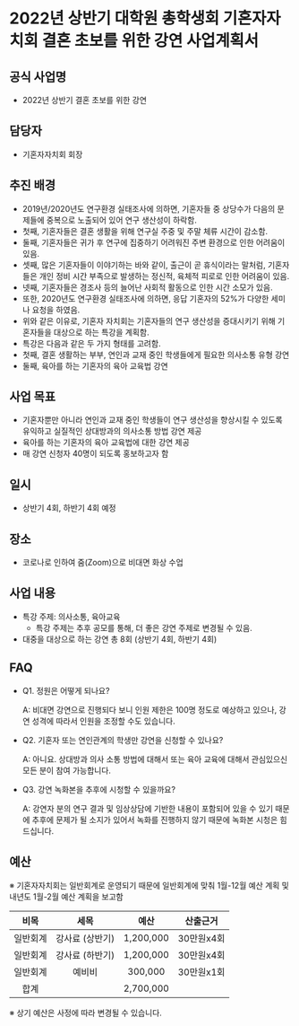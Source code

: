 2022년 상반기 대학원 총학생회 기혼자자치회 결혼 초보를 위한 강연 사업계획서
===
## 공식 사업명
- 2022년 상반기 결혼 초보를 위한 강연

## 담당자
-   기혼자자치회 회장

## 추진 배경

- 2019년/2020년도 연구환경 실태조사에 의하면, 기혼자들 중 상당수가 다음의 문제들에 중복으로 노출되어 있어 연구 생산성이 하락함.
- 첫째, 기혼자들은 결혼 생활을 위해 연구실 주중 및 주말 체류 시간이 감소함.
- 둘째, 기혼자들은 귀가 후 연구에 집중하기 어려워진 주변 환경으로 인한 어려움이 있음.
- 셋째, 많은 기혼자들이 이야기하는 바와 같이, 출근이 곧 휴식이라는 말처럼, 기혼자들은 개인 정비 시간 부족으로 발생하는 정신적, 육체적 피로로 인한 어려움이 있음.
- 넷째, 기혼자들은 경조사 등의 늘어난 사회적 활동으로 인한 시간 소모가 있음.
- 또한, 2020년도 연구환경 실태조사에 의하면, 응답 기혼자의 52%가 다양한 세미나 요청을 하였음.
- 위와 같은 이유로, 기혼자 자치회는 기혼자들의 연구 생산성을 증대시키기 위해 기혼자들을 대상으로 하는 특강을 계획함.
- 특강은 다음과 같은 두 가지 형태를 고려함.
- 첫째, 결혼 생활하는 부부, 연인과 교재 중인 학생들에게 필요한 의사소통 유형 강연
- 둘째, 육아를 하는 기혼자의 육아 교육법 강연

## 사업 목표
- 기혼자뿐만 아니라 연인과 교재 중인 학생들이 연구 생산성을 향상시킬 수 있도록 유익하고 실질적인 상대방과의 의사소통 방법 강연 제공
- 육아를 하는 기혼자의 육아 교육법에 대한 강연 제공
- 매 강연 신청자 40명이 되도록 홍보하고자 함

## 일시

- 상반기 4회, 하반기 4회 예정


## 장소
	
- 코로나로 인하여 줌(Zoom)으로 비대면 화상 수업

## 사업 내용
- 특강 주제: 의사소통, 육아교육
  - 특강 주제는 추후 공모를 통해, 더 좋은 강연 주제로 변경될 수 있음.
- 대중을 대상으로 하는 강연 총 8회 (상반기 4회, 하반기 4회)


## FAQ
- Q1. 정원은 어떻게 되나요? 

    A: 비대면 강연으로 진행되다 보니 인원 제한은 100명 정도로 예상하고 있으나, 강연 성격에 따라서 인원을 조정할 수도 있습니다.

- Q2. 기혼자 또는 연인관계의 학생만 강연을 신청할 수 있나요? 

    A: 아니요. 상대방과 의사 소통 방법에 대해서 또는 육아 교육에 대해서 관심있으신 모든 분이 참여 가능합니다.

- Q3. 강연 녹화본을 추후에 시청할 수 있을까요? 
  
    A: 강연자 분의 연구 결과 및 임상상담에 기반한 내용이 포함되어 있을 수 있기 때문에 추후에 문제가 될 소지가 있어서 녹화를 진행하지 않기 때문에 녹화본 시청은 힘드십니다.


## 예산 


※ 기혼자자치회는 일반회계로 운영되기 때문에 일반회계에 맞춰 1월-12월 예산 계획 및 내년도 1월-2월 예산 계획을 보고함

|**비목**|  **세목**   |**예산**|**산출근거**|
|:---:|:---------:|:---:|:---:|
| 일반회계 | 강사료 (상반기) | 1,200,000 | 30만원x4회 |
| 일반회계 | 강사료 (하반기) | 1,200,000 | 30만원x4회 |
| 일반회계 |    예비비    | 300,000 | 30만원x1회 |
| 합계 |           | 2,700,000 | |

※ 상기 예산은 사정에 따라 변경될 수 있습니다.